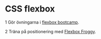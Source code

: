 # CSS flexbox

1 Gör övningarna i [flexbox bootcamp](https://github.com/folkuni-bfu-2024/flexbox-bootcamp).

2 Träna på positionering med [Flexbox Froggy](https://flexboxfroggy.com).

